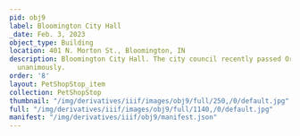 ```yaml
---
pid: obj9
label: Bloomington City Hall
_date: Feb. 3, 2023
object_type: Building
location: 401 N. Morton St., Bloomington, IN
description: Bloomington City Hall. The city council recently passed Ordinance 21-45
  unanimously.
order: '8'
layout: PetShopStop_item
collection: PetShopStop
thumbnail: "/img/derivatives/iiif/images/obj9/full/250,/0/default.jpg"
full: "/img/derivatives/iiif/images/obj9/full/1140,/0/default.jpg"
manifest: "/img/derivatives/iiif/obj9/manifest.json"
---
```

